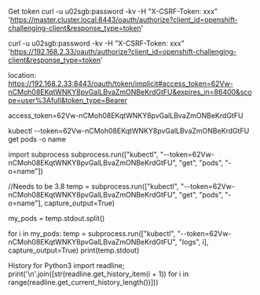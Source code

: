Get token
curl -u u02sgb:password -kv -H "X-CSRF-Token: xxx" 'https://master.cluster.local:8443/oauth/authorize?client_id=openshift-challenging-client&response_type=token'


curl -u u02sgb:password -kv -H "X-CSRF-Token: xxx" 'https://192.168.2.33/oauth/authorize?client_id=openshift-challenging-client&response_type=token'


location: https://192.168.2.33:8443/oauth/token/implicit#access_token=62Vw-nCMoh08EKqtWNKY8pvGalLBvaZmONBeKrdGtFU&expires_in=86400&scope=user%3Afull&token_type=Bearer

access_token=62Vw-nCMoh08EKqtWNKY8pvGalLBvaZmONBeKrdGtFU

kubectl --token=62Vw-nCMoh08EKqtWNKY8pvGalLBvaZmONBeKrdGtFU get pods -o name

import subprocess
subprocess.run(["kubectl", "--token=62Vw-nCMoh08EKqtWNKY8pvGalLBvaZmONBeKrdGtFU", "get", "pods", "-o=name"])

//Needs to be 3.8
temp = subprocess.run(["kubectl", "--token=62Vw-nCMoh08EKqtWNKY8pvGalLBvaZmONBeKrdGtFU", "get", "pods", "-o=name"], capture_output=True)

my_pods = temp.stdout.split()

for i in my_pods:
  temp = subprocess.run(["kubectl", "--token=62Vw-nCMoh08EKqtWNKY8pvGalLBvaZmONBeKrdGtFU", "logs", i], capture_output=True)
  print(temp.stdout)


History for Python3
import readline; print('\n'.join([str(readline.get_history_item(i + 1)) for i in range(readline.get_current_history_length())]))

